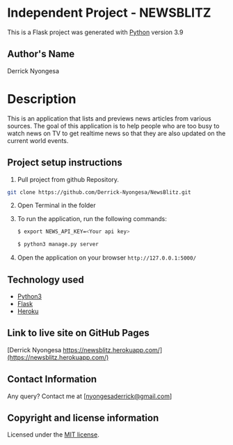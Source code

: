 # Independent Project - NEWSBLITZ

This is a Flask project was generated with [Python](https://www.python.org/) version 3.9


## Author's Name
Derrick Nyongesa


# Description
This is an application that lists and previews news articles from various sources. The goal of this application is to help people who are too busy to watch news on TV to get realtime news so that they are also updated on the current world events.


## Project setup instructions
1. Pull project from github Repository.

```bash
git clone https://github.com/Derrick-Nyongesa/NewsBlitz.git
``` 

2. Open Terminal in the folder

3. To run the application, run the following commands:
    ```bash
    $ export NEWS_API_KEY=<Your api key>
    ``` 
     
    ```bash
    $ python3 manage.py server
    ``` 

4. Open the application on your browser `http://127.0.0.1:5000/`


## Technology used

* [Python3](https://www.python.org/)
* [Flask](http://flask.pocoo.org/)
* [Heroku](https://heroku.com)


## Link to live site on GitHub Pages
[Derrick Nyongesa https://newsblitz.herokuapp.com/](https://newsblitz.herokuapp.com/)


## Contact Information 
Any query? Contact me at [nyongesaderrick@gmail.com]


## Copyright and license information
Licensed under the [MIT license](LICENSE).